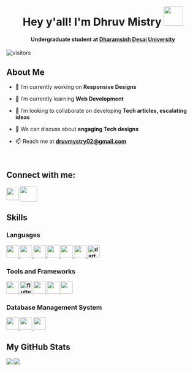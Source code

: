 <b><h1 align='center'>Hey y'all! I'm Dhruv Mistry <img src = "https://cdn-icons-png.flaticon.com/512/5906/5906160.png" width = 50px></h1>

<h4 align="center">Undergraduate student at <a href="https://www.ddu.ac.in/">Dharamsinh Desai University</a> </h4>
</b>

<p align='center'>

![visitors](https://visitor-badge.glitch.me/badge?page_id=Dhruv2406.Dhruv2406)

</p>
<h2><b> About Me </b></h2>


- 🔭 I’m currently working on <b>Responsive Designs</b>

- 🌱 I’m currently learning <b>Web Development</b>

- 👯 I’m looking to collaborate on developing <b>Tech articles, escalating ideas</b>

- 💬 We can discuss about <b>engaging Tech designs</b>

- 📫 Reach me at **druvmystry02@gmail.com**

<br>
<h2> <b>Connect with me: </h2>
<a href = 'https://www.linkedin.com/in/dhruvmistry2406'> <img width = '32px' align= 'center' src="https://raw.githubusercontent.com/rahulbanerjee26/githubAboutMeGenerator/main/icons/linked-in-alt.svg"/></a>
<a href = 'https://twitter.com/DhruvMi76244635'> <img width = '45px' height = '40px' align= 'center' src="https://www.freepnglogos.com/uploads/twitter-logo-png/twitter-logo-vector-png-clipart-1.png"/></a>

<br>
<h2><b> Skills </h2>
<h3><b>Languages</h3>
<a href= "https://www.w3schools.com/c" > <img width ='32px' src ='https://raw.githubusercontent.com/rahulbanerjee26/githubAboutMeGenerator/main/icons/c.svg'> </a>
<a href= "https://www.w3schools.com/CPP" > <img width ='32px' src ='https://raw.githubusercontent.com/rahulbanerjee26/githubAboutMeGenerator/main/icons/cpp.svg'> </a>
<a href= "https://developer.mozilla.org/en-US/docs/Web/CSS" > <img width ='32px' src ='https://raw.githubusercontent.com/rahulbanerjee26/githubAboutMeGenerator/main/icons/css.svg'> </a>
<a href= "https://html.com" > <img width ='32px' src ='https://raw.githubusercontent.com/rahulbanerjee26/githubAboutMeGenerator/main/icons/html.svg'> </a>
<a href= "https://www.javascript.com" > <img width ='32px' src ='https://raw.githubusercontent.com/rahulbanerjee26/githubAboutMeGenerator/main/icons/javascript.svg'> </a>
<a href= "https://www.java.com/en" > <img width ='32px' src ='https://raw.githubusercontent.com/rahulbanerjee26/githubAboutMeGenerator/main/icons/java.svg'> </a>
<a href="https://dart.dev" target="_blank"> <img src="https://upload.wikimedia.org/wikipedia/commons/thumb/7/7e/Dart-logo.png/120px-Dart-logo.png" alt="dart" width="32"/></a>
<h3><b> Tools and Frameworks </h3>
<a href= "https://www.android.com/intl/en_in" > <img width ='32px' src ='https://raw.githubusercontent.com/rahulbanerjee26/githubAboutMeGenerator/main/icons/android.svg'> </a>
</a> <a href="https://flutter.dev" target="_blank"> <img src="https://www.vectorlogo.zone/logos/flutterio/flutterio-icon.svg" alt="flutter" width="32"/>
<a href= "https://firebase.google.com" > <img width ='32px' src ='https://raw.githubusercontent.com/rahulbanerjee26/githubAboutMeGenerator/main/icons/firebase.svg'> </a>
<a href= "https://git-scm.com" > <img width ='32px' src ='https://raw.githubusercontent.com/rahulbanerjee26/githubAboutMeGenerator/main/icons/git.svg'> </a>
<a href= "https://nodejs.org/en" > <img width ='32px' src ='https://raw.githubusercontent.com/rahulbanerjee26/githubAboutMeGenerator/main/icons/nodejs.svg'> </a>
<h3><b> Database Management System </h3>
<a href= "https://www.postgresql.org" > <img width ='32px' src ='https://raw.githubusercontent.com/rahulbanerjee26/githubAboutMeGenerator/main/icons/postgresql.svg'> </a>
<a href= "https://www.mysql.com" > <img width ='32px' src ='https://raw.githubusercontent.com/rahulbanerjee26/githubAboutMeGenerator/main/icons/mysql.svg'> </a>
<a href= "https://www.mongodb.com" > <img width ='32px' src ='https://raw.githubusercontent.com/rahulbanerjee26/githubAboutMeGenerator/main/icons/mongodb.svg'> </a>

<br>
<h2><b> My GitHub Stats </h2>

<a href="https://github.com/anuraghazra/github-readme-stats">
<img align="left" src="https://github-readme-stats.vercel.app/api?username=Dhruv2406&count_private=true&show_icons=true&theme=default" />

</a>
<a href="https://github.com/anuraghazra/convoychat">
<img align="center" src="https://github-readme-stats.vercel.app/api/top-langs/?username=Dhruv2406&theme=default" />
</a>
